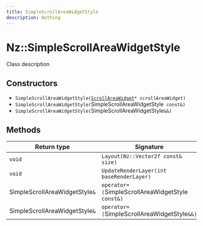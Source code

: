 ```yaml
---
title: SimpleScrollAreaWidgetStyle
description: Nothing
---
```


# Nz::SimpleScrollAreaWidgetStyle

Class description

## Constructors

- `SimpleScrollAreaWidgetStyle(`[`ScrollAreaWidget`](documentation/generated/Widgets/ScrollAreaWidget.md)`* scrollAreaWidget)`
- `SimpleScrollAreaWidgetStyle(`SimpleScrollAreaWidgetStyle` const&)`
- `SimpleScrollAreaWidgetStyle(`SimpleScrollAreaWidgetStyle`&&)`

## Methods

| Return type | Signature |
| ----------- | --------- |
| `void` | `Layout(Nz::Vector2f const& size)` |
| `void` | `UpdateRenderLayer(int baseRenderLayer)` |
| SimpleScrollAreaWidgetStyle`&` | `operator=(`SimpleScrollAreaWidgetStyle` const&)` |
| SimpleScrollAreaWidgetStyle`&` | `operator=(`SimpleScrollAreaWidgetStyle`&&)` |
